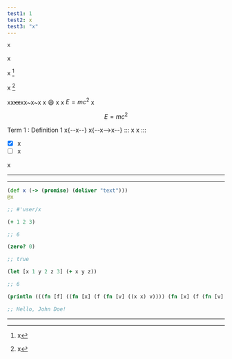 ```yaml
---
test1: 1
test2: x
test3: "x"
---
```


```txt
x
```

x

x [^x]

x [^2]

xx~~xx~~xx~x~x
x :smile: x
x $E=mc^2$ x

$$
E=mc^2
$$

Term 1
: Definition 1
x{--x--}
x{--x-->x--}
::: x
x
:::

- [x] x
- [ ] x

x

[^x]: x
[^2]: x

---
---

```clojure
(def x (-> (promise) (deliver "text")))
@x

;; #'user/x
```

```clojure
(+ 1 2 3)

;; 6
```

```clojure
(zero? 0)

;; true
```

```clojure
(let [x 1 y 2 z 3] (+ x y z))

;; 6
```

```clojure
(println (((fn [f] ((fn [x] (f (fn [v] ((x x) v)))) (fn [x] (f (fn [v] ((x x) v)))))) (fn [g] (fn [name] (str "Hello, " name "!")))) "John Doe"))

;; Hello, John Doe!
```

---
